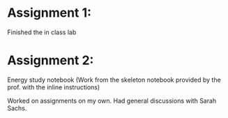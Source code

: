 # Assignment 1:

Finished the in class lab

# Assignment 2:
Energy study notebook (Work from the skeleton notebook provided by the prof. with the inline instructions)

Worked on assignments on my own. Had general discussions with Sarah Sachs.
